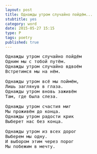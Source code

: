 ```yaml
---
layout: post
title: Однажды утром случайно пойдём...
stubtitle: yes
category: word
date: 2015-05-27 15:15
type: P
tags: poetry
published: true
---
```


<pre>
Однажды утром случайно пойдём
Одним мы с тобой путём.
Однажды утром случайно вдвоём
Встретимся мы на нём.

Однажды утром всё мы поймём,
Лишь заглянув в глаза.
Однажды утром вновь заживём
Там, где была слеза.

Однажды утром счастия миг
Мы проживём до конца.
Однажды утром радости крик
Выберет нас без конца.

Однажды утром из всех дорог
Выберем мы одну.
И выбором этим через порог
Мы побежим в мечту.
</pre>
